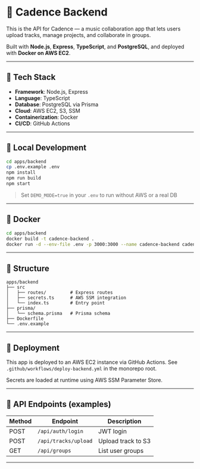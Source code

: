 # 🧠 Cadence Backend

This is the API for Cadence — a music collaboration app that lets users upload tracks, manage projects, and collaborate in groups.

Built with **Node.js**, **Express**, **TypeScript**, and **PostgreSQL**, and deployed with **Docker on AWS EC2**.

---

## 🔧 Tech Stack

- **Framework**: Node.js, Express
- **Language**: TypeScript
- **Database**: PostgreSQL via Prisma
- **Cloud**: AWS EC2, S3, SSM
- **Containerization**: Docker
- **CI/CD**: GitHub Actions

---

## 🚀 Local Development

```bash
cd apps/backend
cp .env.example .env
npm install
npm run build
npm start
```

> Set `DEMO_MODE=true` in your `.env` to run without AWS or a real DB

---

## 🐳 Docker

```bash
cd apps/backend
docker build -t cadence-backend .
docker run -d --env-file .env -p 3000:3000 --name cadence-backend cadence-backend
```

---

## 📂 Structure

```
apps/backend
├── src
│   ├── routes/         # Express routes
│   ├── secrets.ts      # AWS SSM integration
│   └── index.ts        # Entry point
├── prisma/
│   └── schema.prisma   # Prisma schema
├── Dockerfile
└── .env.example
```

---

## 🔄 Deployment

This app is deployed to an AWS EC2 instance via GitHub Actions.
See `.github/workflows/deploy-backend.yml` in the monorepo root.

Secrets are loaded at runtime using AWS SSM Parameter Store.

---

## 🧪 API Endpoints (examples)

| Method | Endpoint             | Description        |
|--------|----------------------|--------------------|
| POST   | `/api/auth/login`    | JWT login          |
| POST   | `/api/tracks/upload` | Upload track to S3 |
| GET    | `/api/groups`        | List user groups   |

---